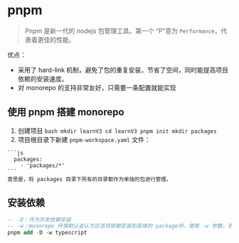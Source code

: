 <!--  -->

# pnpm

> Pnpm 是新一代的 nodejs 包管理工具。第一个 “P”意为 `Performance`，代表着更佳的性能。

优点：
- 采用了 hard-link 机制，避免了包的重复安装，节省了空间，同时能提高项目依赖的安装速度。
- 对 monorepo 的支持非常友好，只需要一条配置就能实现


## 使用 pnpm 搭建 monorepo
 
  1. 创建项目
    ```bash
      mkdir learnV3
      cd learnV3
      pnpm init
      mkdir packages
    ```
  2. 项目根目录下新建 `pnpm-workspace.yaml` 文件：

    ```js
      packages:
        - 'packages/*'
    ```
    意思是，将 packages 目录下所有的目录都作为单独的包进行管理。

## 安装依赖
  ```sql
  -- -D：作为开发依赖安装
  -- -w：monorepo 环境默认会认为应该将依赖安装到具体的 package中。使用 -w 参数，告诉 pnpm 将依赖安装到 workspace-root，也就是项目的根目录。
  pnpm add -D -w typescript

  ```
 